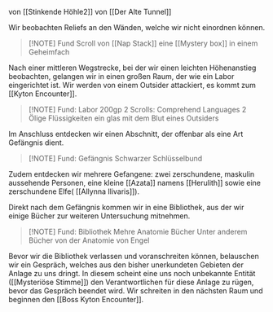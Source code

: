 von [[Stinkende Höhle2]]
von [[Der Alte Tunnel]]



Wir beobachten Reliefs an den Wänden, welche wir nicht einordnen können.


> [!NOTE] Fund
> Scroll von [[Nap Stack]]
eine [[Mystery box]] in einem Geheimfach

Nach einer mittleren Wegstrecke, bei der wir einen leichten Höhenanstieg beobachten, gelangen wir in einen großen Raum, der wie ein Labor eingerichtet ist. Wir werden von einem Outsider attackiert, es kommt zum [[Kyton Encounter]].

> [!NOTE] Fund: Labor
> 200gp
2 Scrolls: Comprehend Languages
2 Ölige Flüssigkeiten
ein glas mit dem Blut eines Outsiders

Im Anschluss entdecken wir einen Abschnitt, der offenbar als eine Art Gefängnis dient.

> [!NOTE] Fund: Gefängnis
> Schwarzer Schlüsselbund

Zudem entdecken wir mehrere Gefangene:
zwei zerschundene, maskulin aussehende Personen, eine kleine [[Azata]] namens [[Herulith]] sowie eine zerschundene Elfe( [[Allynna Ilivaris]]).

Direkt nach dem Gefängnis kommen wir in eine Bibliothek, aus der wir einige Bücher zur weiteren Untersuchung mitnehmen.


> [!NOTE] Fund: Bibliothek
> Mehre Anatomie Bücher 
Unter anderem Bücher von der Anatomie von Engel

Bevor wir die Bibliothek verlassen und voranschreiten können, belauschen wir ein Gespräch, welches aus den bisher unerkundeten Gebieten der Anlage zu uns dringt. In diesem scheint eine uns noch unbekannte Entität ([[Mysteriöse Stimme]]) den Verantwortlichen für diese Anlage zu rügen, bevor das Gespräch beendet wird. Wir schreiten in den nächsten Raum und beginnen den [[Boss Kyton Encounter]].


